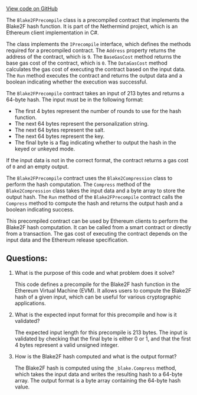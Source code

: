 [View code on GitHub](https://github.com/nethermindeth/nethermind/Nethermind.Evm/Precompiles/Blake2FPrecompile.cs)

The `Blake2FPrecompile` class is a precompiled contract that implements the Blake2F hash function. It is part of the Nethermind project, which is an Ethereum client implementation in C#. 

The class implements the `IPrecompile` interface, which defines the methods required for a precompiled contract. The `Address` property returns the address of the contract, which is `9`. The `BaseGasCost` method returns the base gas cost of the contract, which is `0`. The `DataGasCost` method calculates the gas cost of executing the contract based on the input data. The `Run` method executes the contract and returns the output data and a boolean indicating whether the execution was successful.

The `Blake2FPrecompile` contract takes an input of 213 bytes and returns a 64-byte hash. The input must be in the following format:

- The first 4 bytes represent the number of rounds to use for the hash function.
- The next 64 bytes represent the personalization string.
- The next 64 bytes represent the salt.
- The next 64 bytes represent the key.
- The final byte is a flag indicating whether to output the hash in the keyed or unkeyed mode.

If the input data is not in the correct format, the contract returns a gas cost of `0` and an empty output.

The `Blake2FPrecompile` contract uses the `Blake2Compression` class to perform the hash computation. The `Compress` method of the `Blake2Compression` class takes the input data and a byte array to store the output hash. The `Run` method of the `Blake2FPrecompile` contract calls the `Compress` method to compute the hash and returns the output hash and a boolean indicating success.

This precompiled contract can be used by Ethereum clients to perform the Blake2F hash computation. It can be called from a smart contract or directly from a transaction. The gas cost of executing the contract depends on the input data and the Ethereum release specification.
## Questions: 
 1. What is the purpose of this code and what problem does it solve?
    
    This code defines a precompile for the Blake2F hash function in the Ethereum Virtual Machine (EVM). It allows users to compute the Blake2F hash of a given input, which can be useful for various cryptographic applications.

2. What is the expected input format for this precompile and how is it validated?
    
    The expected input length for this precompile is 213 bytes. The input is validated by checking that the final byte is either 0 or 1, and that the first 4 bytes represent a valid unsigned integer.

3. How is the Blake2F hash computed and what is the output format?
    
    The Blake2F hash is computed using the `_blake.Compress` method, which takes the input data and writes the resulting hash to a 64-byte array. The output format is a byte array containing the 64-byte hash value.
